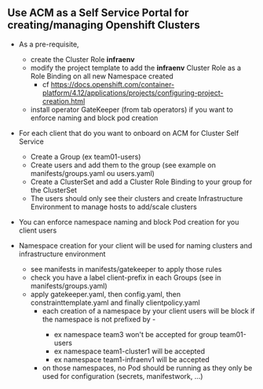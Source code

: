 ## Use ACM as a Self Service Portal for creating/managing Openshift Clusters

 * As a pre-requisite, 
   * create the Cluster Role **infraenv**
   * modify the project template to add the **infraenv** Cluster Role as a Role Binding on all new Namespace created
     * cf https://docs.openshift.com/container-platform/4.12/applications/projects/configuring-project-creation.html
   * install operator GateKeeper (from tab operators) if you want to enforce naming and block pod creation
     
 * For each client that do you want to onboard on ACM for Cluster Self Service    
   * Create a Group (ex team01-users)
   * Create users and add them to the group (see example on manifests/groups.yaml ou users.yaml)
   * Create a ClusterSet and add a Cluster Role Binding to your group for the ClusterSet
   * The users should only see their clusters and create Infrastructure Environment to manage hosts to add/scale clusters
   
 * You can enforce namespace naming and block Pod creation for you client users
 * Namespace creation for your client will be used for naming clusters and infrastructure environment
   * see manifests in manifests/gatekeeper to apply those rules
   * check you have a label client-prefix in each Groups (see in manifests/groups.yaml)
   * apply gatekeeper.yaml, then config.yaml, then constrainttemplate.yaml and finally clientpolicy.yaml
     * each creation of a namespace by your client users will be block if the namespace is not prefixed by <the groupe prefix>-
        * ex namespace team3 won't be accepted for group team01-users
        * ex namespace team1-cluster1 will be accepted
        * ex namespace team1-infraenv1 will be accepted
     * on those namespaces, no Pod should be running as they only be used for configuration (secrets, manifestwork, ...)
